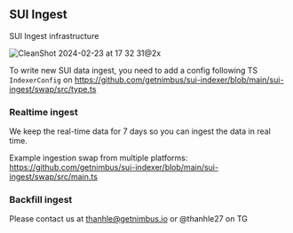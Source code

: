 ## SUI Ingest

SUI Ingest infrastructure

![CleanShot 2024-02-23 at 17 32 31@2x](https://i.ibb.co/kmYtdK7/Clean-Shot-2024-03-05-at-18-33-16-2x.png)

To write new SUI data ingest, you need to add a config following TS `IndexerConfig` on https://github.com/getnimbus/sui-indexer/blob/main/sui-ingest/swap/src/type.ts


### Realtime ingest
We keep the real-time data for 7 days so you can ingest the data in real time.

Example ingestion swap from multiple platforms: https://github.com/getnimbus/sui-indexer/blob/main/sui-ingest/swap/src/main.ts

### Backfill ingest
Please contact us at thanhle@getnimbus.io or @thanhle27 on TG
